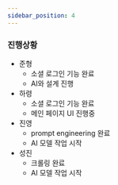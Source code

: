 ```yaml
---
sidebar_position: 4
---
```


### 진행상황

- 준형
    - 소셜 로그인 기능 완료
    - AI와 설계 진행
- 하령
    - 소셜 로그인 기능 완료
    - 메인 페이지 UI 진행중
- 진영
    - prompt engineering 완료
    - AI 모델 작업 시작
- 성진
    - 크롤링 완료
    - AI 모델 작업 시작